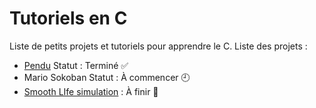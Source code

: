 # Tutoriels en C

Liste de petits projets et tutoriels pour apprendre le C. Liste des projets :

- [Pendu](pendu/) Statut : Terminé ✅
- Mario Sokoban Statut : À commencer 🕘
- [Smooth LIfe simulation](smoothlife/) : À finir 🚧
